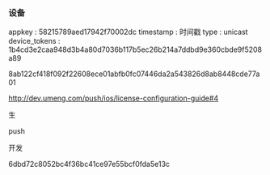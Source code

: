 ### 设备

appkey : 58215789aed17942f70002dc
timestamp : 时间戳
type : unicast
device_tokens : 1b4cd3e2caa948d3b4a80d7036b117b5ec26b214a7ddbd9e360cbde9f5208a89


8ab122cf418f092f22608ece01abfb0fc07446da2a543826d8ab8448cde77a01





http://dev.umeng.com/push/ios/license-configuration-guide#4


生

push

开发


6dbd72c8052bc4f36bc41ce97e55bcf0fda5e13c

